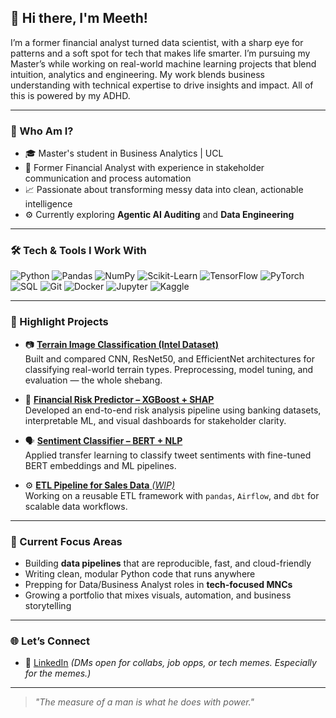 ## 👋 Hi there, I'm Meeth!

I’m a former financial analyst turned data scientist, with a sharp eye for patterns and a soft spot for tech that makes life smarter. I’m pursuing my Master’s while working on real-world machine learning projects that blend intuition, analytics and engineering. My work blends business understanding with technical expertise to drive insights and impact. All of this is powered by my ADHD.

---

### 💼 Who Am I?
- 🎓 Master's student in Business Analytics | UCL
- 💼 Former Financial Analyst with experience in stakeholder communication and process automation
- 📈 Passionate about transforming messy data into clean, actionable intelligence
- ⚙️ Currently exploring **Agentic AI Auditing** and **Data Engineering**

---

### 🛠️ Tech & Tools I Work With
![Python](https://img.shields.io/badge/-Python-3776AB?logo=python&logoColor=white)
![Pandas](https://img.shields.io/badge/-Pandas-150458?logo=pandas&logoColor=white)
![NumPy](https://img.shields.io/badge/-NumPy-013243?logo=numpy&logoColor=white)
![Scikit-Learn](https://img.shields.io/badge/-Scikit--Learn-F7931E?logo=scikit-learn&logoColor=white)
![TensorFlow](https://img.shields.io/badge/-TensorFlow-FF6F00?logo=tensorflow&logoColor=white)
![PyTorch](https://img.shields.io/badge/-PyTorch-EE4C2C?logo=pytorch&logoColor=white)
![SQL](https://img.shields.io/badge/-SQL-4479A1?logo=postgresql&logoColor=white)
![Git](https://img.shields.io/badge/-Git-F05032?logo=git&logoColor=white)
![Docker](https://img.shields.io/badge/-Docker-2496ED?logo=docker&logoColor=white)
![Jupyter](https://img.shields.io/badge/-Jupyter-F37626?logo=jupyter&logoColor=white)
![Kaggle](https://img.shields.io/badge/-Kaggle-20BEFF?logo=kaggle&logoColor=white)

---

### 🚀 Highlight Projects

- 📷 [**Terrain Image Classification (Intel Dataset)**](link-to-repo)  
  Built and compared CNN, ResNet50, and EfficientNet architectures for classifying real-world terrain types. Preprocessing, model tuning, and evaluation — the whole shebang.

- 🧾 [**Financial Risk Predictor – XGBoost + SHAP**](link-to-repo)  
  Developed an end-to-end risk analysis pipeline using banking datasets, interpretable ML, and visual dashboards for stakeholder clarity.

- 🗣️ [**Sentiment Classifier – BERT + NLP**](link-to-repo)  
  Applied transfer learning to classify tweet sentiments with fine-tuned BERT embeddings and ML pipelines.

- ⚙️ [**ETL Pipeline for Sales Data** *(WIP)*](link-to-repo)  
  Working on a reusable ETL framework with `pandas`, `Airflow`, and `dbt` for scalable data workflows.

---

### 🎯 Current Focus Areas
- Building **data pipelines** that are reproducible, fast, and cloud-friendly  
- Writing clean, modular Python code that runs anywhere  
- Prepping for Data/Business Analyst roles in **tech-focused MNCs**  
- Growing a portfolio that mixes visuals, automation, and business storytelling

---

### 🌐 Let’s Connect
- 💼 [LinkedIn](https://www.linkedin.com/in/shahmeethketulkumar) *(DMs open for collabs, job opps, or tech memes. Especially for the memes.)*  

---

> _"The measure of a man is what he does with power."_
